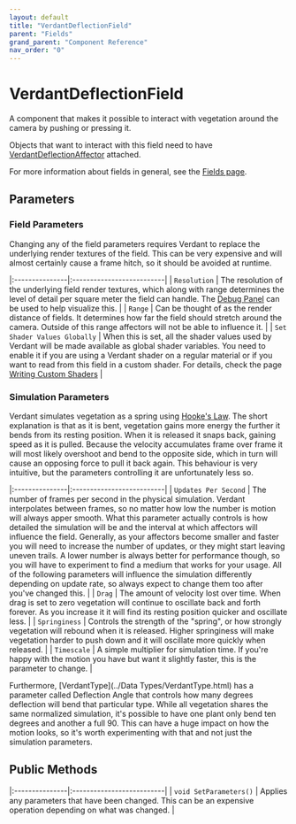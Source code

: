 ```yaml
---
layout: default
title: "VerdantDeflectionField"
parent: "Fields"
grand_parent: "Component Reference"
nav_order: "0"
---
```


# VerdantDeflectionField

A component that makes it possible to interact with vegetation around the camera by pushing or pressing it. 

Objects that want to interact with this field need to have [VerdantDeflectionAffector](../Affectors/VerdantDeflectionAffector.html) attached.

For more information about fields in general, see the [Fields page](index.html). 

## Parameters
 
### Field Parameters

Changing any of the field parameters requires Verdant to replace the underlying render textures of the field. This can be very expensive and will almost certainly cause a frame hitch, so it should be avoided at runtime.

|:---------------|:--------------------------|
| `Resolution` | The resolution of the underlying field render textures, which along with range determines the level of detail per square meter the field can handle. The [Debug Panel](../../UserGuide/DebugPanel.html) can be used to help visualize this. |
| `Range` | Can be thought of as the render distance of fields. It determines how far the field should stretch around the camera. Outside of this range affectors will not be able to influence it. |
| `Set Shader Values Globally` | When this is set, all the shader values used by Verdant will be made available as global shader variables. You need to enable it if you are using a Verdant shader on a regular material or if you want to read from this field in a custom shader. For details, check the page [Writing Custom Shaders]("../../UserGuide/WritingCustomShaders.html") |

### Simulation Parameters

Verdant simulates vegetation as a spring using [Hooke's Law](https://en.wikipedia.org/wiki/Hooke%27s_law). The short explanation is that as it is bent, vegetation gains more energy the further it bends from its resting position. When it is released it snaps back, gaining speed as it is pulled. Because the velocity accumulates frame over frame it will most likely overshoot and bend to the opposite side, which in turn will cause an opposing force to pull it back again. This behaviour is very intuitive, but the parameters controlling it are unfortunately less so.  

|:---------------|:--------------------------|
| `Updates Per Second` | The number of frames per second in the physical simulation. Verdant interpolates between frames, so no matter how low the number is motion will always apper smooth. What this parameter actually controls is how detailed the simulation will be and the interval at which affectors will influence the field. Generally, as your affectors become smaller and faster you will need to increase the number of updates, or they might start leaving uneven trails. A lower number is always better for performance though, so you will have to experiment to find a medium that works for your usage. All of the following parameters will influence the simulation differently depending on update rate, so always expect to change them too after you've changed this.   |
| `Drag` | The amount of velocity lost over time. When drag is set to zero vegetation will continue to oscillate back and forth forever. As you increase it it will find its resting position quicker and oscillate less. |
| `Springiness` | Controls the strength of the "spring", or how strongly vegetation will rebound when it is released. Higher springiness will make vegetation harder to push down and it will oscillate more quickly when released. |
| `Timescale` | A simple multiplier for simulation time. If you're happy with the motion you have but want it slightly faster, this is the parameter to change. |

Furthermore, [VerdantType](../Data Types/VerdantType.html) has a parameter called Deflection Angle that controls how many degrees deflection will bend that particular type. While all vegetation shares the same normalized simulation, it's possible to have one plant only bend ten degrees and another a full 90. This can have a huge impact on how the motion looks, so it's worth experimenting with that and not just the simulation parameters.


## Public Methods

|:---------------|:--------------------------|
| `void SetParameters()` | Applies any parameters that have been changed. This can be an expensive operation depending on what was changed. |


